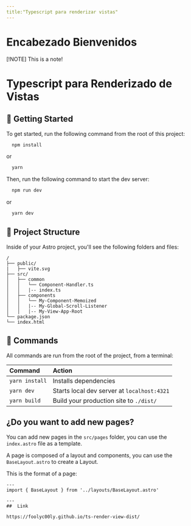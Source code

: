 ```yaml
---
title:"Typescript para renderizar vistas"
---
```


# Encabezado Bienvenidos
[!NOTE] This is a note!

# Typescript para Renderizado de Vistas

## 🚀 Getting Started

To get started, run the following command from the root of this project:

```bash
  npm install
```
or
```bash
  yarn
```

Then, run the following command to start the dev server:

```bash
  npm run dev
```
or
```bash
  yarn dev
```


## 🚀 Project Structure

Inside of your Astro project, you'll see the following folders and files:

```
/
├── public/
|   ├── vite.svg
├── src/
│   ├── common
│   │   └── Component-Handler.ts
│   │   |-- index.ts
│   ├── components
│   │   └── My-Component-Memoized 
│   │   |-- My-Global-Scroll-Listener 
│   │   |-- My-View-App-Root
└── package.json
└── index.html
```

## 🧞 Commands

All commands are run from the root of the project, from a terminal:

| Command                   | Action                                           |
| :------------------------ | :----------------------------------------------- |
| `yarn install`            | Installs dependencies                            |
| `yarn dev`                | Starts local dev server at `localhost:4321`      |
| `yarn build`              | Build your production site to `./dist/`          |


## ¿Do you want to add new pages?

You can add new pages in the `src/pages` folder, you can use the `index.astro` file as a template.

A page is composed of a layout and components, you can use the `BaseLayout.astro` to create a Layout.

This is the format of a page:

```astro
---
import { BaseLayout } from '../layouts/BaseLayout.astro'

---
##  Link

https://foolyc00ly.github.io/ts-render-view-dist/